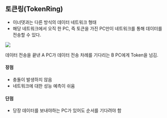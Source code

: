 ## 토큰링(TokenRing)

- 이너뎃과는 다른 방식의 데이터 네트워크 형태
- 해당 네트워크에서 오직 한 PC, 즉 토큰을 가진 PC만이 네트워크를 통해 데이터를 전송할 수 있다.

![](https://velog.velcdn.com/images/chiwoosong/post/d7b4a1d5-5028-4a5b-8d79-e7de0ec7fde0/image.png)

데이터 전송을 끝낸 A PC가 데이터 전송 차례를 기다리는 B PC에게 Token을 넘김.

#### 장점

- 충돌이 발생하지 않음
- 네트워크에 대한 성능 예측이 쉬움

#### 단점

- 당장 데이터를 보내야하는 PC가 있어도 순서를 기다려야 함